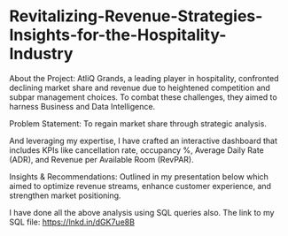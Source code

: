 # Revitalizing-Revenue-Strategies-Insights-for-the-Hospitality-Industry

About the Project: AtliQ Grands, a leading player in hospitality, confronted declining market share and revenue due to heightened competition and subpar management choices. To combat these challenges, they aimed to harness Business and Data Intelligence.

Problem Statement: To regain market share through strategic analysis.

And leveraging my expertise, I have crafted an interactive dashboard that includes KPIs like cancellation rate, occupancy %, Average Daily Rate (ADR), and Revenue per Available Room (RevPAR).

Insights & Recommendations: Outlined in my presentation below which aimed to optimize revenue streams, enhance customer experience, and strengthen market positioning.

I have done all the above analysis using SQL queries also.
The link to my SQL file: https://lnkd.in/dGK7ue8B
